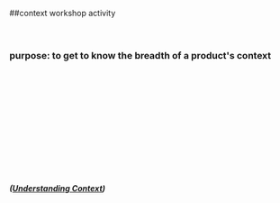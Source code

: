 <!-- .slide: data-background="resources/footer.svg" data-background-size="contain" data-background-position="bottom"  -->

##context workshop activity
<br/>
<br/>
<br/>

### purpose: to get to know the breadth of a product's context <!-- .element: style="color:maroon" -->
<br/>
<br/>
<br/>
<br/>
<br/>
<br/>
<br/>
<br/>
<br/>
<br/>
<br/>

_**([Understanding Context](resources/roles-and-responsibilities/role_and_responsibility_cards.docx))**_  <!-- .element: style="color:maroon; font-size: .5em" -->


<br/>
<br/>
<br/>
<br/>
<br/>
<br/>
<br/>
<br/>
<br/>
<br/>
<br/>
<br/>
<br/>
<br/>
<br/>
<br/>
<br/>
<br/>
<br/>
<br/>
<br/>
<br/>
<br/>
<br/>
<br/>
<br/>
<br/>
<aside class="notes">
</aside>
